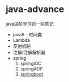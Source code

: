 # java-advance

java进阶学习的一些笔记

* java8 - 时间类
* Lambda
* 反射机制
* 注解/注解解析器
* spring
  1. springIOC
  2. springAOP
  3. [springboot](spring/springboot)
